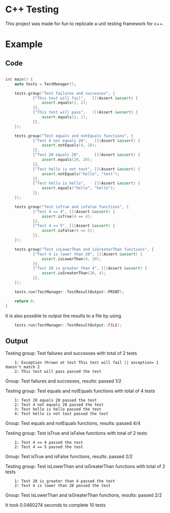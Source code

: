 # C++ Testing
This project was made for fun to replicate a unit testing framework for c++.

# Example

## Code
```c++

int main() {
    auto tests = TestManager();

    tests.group("Test failures and successes", {
            {"This test will fail",   [](Assert &assert) {
                assert.equals(1, 2);
            }},
            {"This test will pass",   [](Assert &assert) {
                assert.equals(1, 1);
            }},
    });

    tests.group("Test equals and notEquals functions", {
            {"Test 4 not equals 20",   [](Assert &assert) {
                assert.notEquals(4, 20);
            }},
            {"Test 20 equals 20",      [](Assert &assert) {
                assert.equals(20, 20);
            }},
            {"Test hello is not test", [](Assert &assert) {
                assert.notEquals("hello", "test");
            }},
            {"Test hello is hello",    [](Assert &assert) {
                assert.equals("hello", "hello");
            }},
    });

    tests.group("Test isTrue and isFalse functions", {
            {"Test 4 == 4", [](Assert &assert) {
                assert.isTrue(4 == 4);
            }},
            {"Test 4 == 5", [](Assert &assert) {
                assert.isFalse(4 == 5);
            }},
    });

    tests.group("Test isLowerThan and isGreaterThan functions", {
            {"Test 4 is lower than 20", [](Assert &assert) {
                assert.isLowerThan(4, 20);
            }},
            {"Test 20 is greater than 4", [](Assert &assert) {
                assert.isGreaterThan(20, 4);
            }},
    });

    tests.run(TestManager::TestResultOutput::PRINT);

    return 0;
}
```

It is also possible to output the results to a file by using 

```c++
    tests.run(TestManager::TestResultOutput::FILE);
```

## Output

Testing group: Test failures and successes with total of 2 tests

        1: Exception thrown at test This test will fail || exception= 1 doesn't match 2
        2: This test will pass passed the test

Group: Test failures and successes, results: passed 1/2


Testing group: Test equals and notEquals functions with total of 4 tests

        1: Test 20 equals 20 passed the test
        2: Test 4 not equals 20 passed the test
        3: Test hello is hello passed the test
        4: Test hello is not test passed the test

Group: Test equals and notEquals functions, results: passed 4/4


Testing group: Test isTrue and isFalse functions with total of 2 tests

        1: Test 4 == 4 passed the test
        2: Test 4 == 5 passed the test

Group: Test isTrue and isFalse functions, results: passed 2/2


Testing group: Test isLowerThan and isGreaterThan functions with total of 2 tests

        1: Test 20 is greater than 4 passed the test
        2: Test 4 is lower than 20 passed the test

Group: Test isLowerThan and isGreaterThan functions, results: passed 2/2


It took 0.0460274 seconds to complete 10 tests
